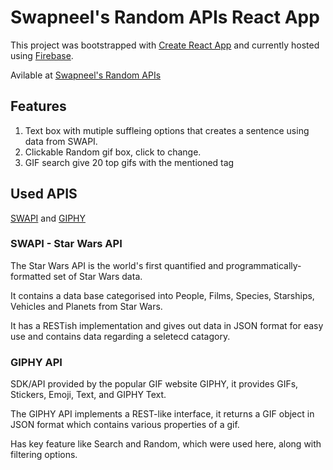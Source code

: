 # Swapneel's Random APIs React App

This project was bootstrapped with [Create React App](https://github.com/facebook/create-react-app) and currently hosted using [Firebase](https://firebase.google.com/).

Avilable at [Swapneel's Random APIs](https://randomness-22349.web.app/)

## Features

1. Text box with mutiple suffleing options that creates a sentence using data from SWAPI.
2. Clickable Random gif box, click to change.
3. GIF search give 20 top gifs with the mentioned tag

## Used APIS

[SWAPI](https://swapi.dev/) and [GIPHY](https://developers.giphy.com/)

### SWAPI - Star Wars API

The Star Wars API is the world's first quantified and programmatically-formatted set of Star Wars data.

It contains a data base categorised into People, Films, Species, Starships, Vehicles and Planets from Star Wars.

It has a RESTish implementation and gives out data in JSON format for easy use and contains data regarding a seletecd catagory.

### GIPHY API

SDK/API provided by the popular GIF website GIPHY, it provides GIFs, Stickers, Emoji, Text, and GIPHY Text.

The GIPHY API implements a REST-like interface, it returns a GIF object in JSON format which contains various properties of a gif.

Has key feature like Search and Random, which were used here, along with filtering options.

